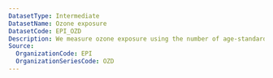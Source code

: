 ```yaml
---
DatasetType: Intermediate
DatasetName: Ozone exposure
DatasetCode: EPI_OZD
Description: We measure ozone exposure using the number of age-standardized disability-adjusted life-years lost per 100
Source:
  OrganizationCode: EPI
  OrganizationSeriesCode: OZD
---
```

